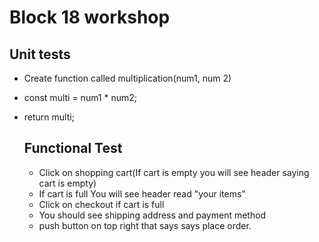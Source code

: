 # Block 18 workshop

## Unit tests
- Create function called multiplication(num1, num 2)
- const multi = num1 * num2;
- return multi;

  ## Functional Test
  - Click on shopping cart(If cart is empty you will see header saying cart is empty)
  - If cart is full You will see header read "your items"
  - Click on checkout if cart is full
  - You should see shipping address  and payment method
  -  push button on top right that says  says place order.
